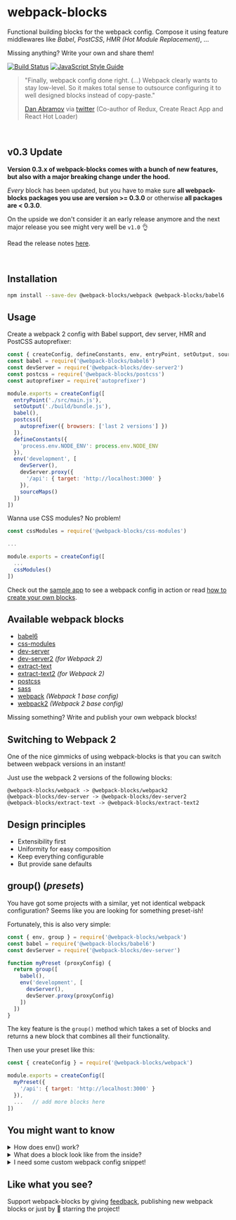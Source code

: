 # webpack-blocks

Functional building blocks for the webpack config. Compose it using feature middlewares like *Babel*, *PostCSS*, *HMR&nbsp;(Hot&nbsp;Module&nbsp;Replacement)*, …

Missing anything? Write your own and share them!

[![Build Status](https://travis-ci.org/andywer/webpack-blocks.svg?branch=master)](https://travis-ci.org/andywer/webpack-blocks)
[![JavaScript Style Guide](https://img.shields.io/badge/code%20style-standard-brightgreen.svg)](http://standardjs.com/)

>"Finally, webpack config done right. (...) Webpack clearly wants to stay low-level. So it makes total sense to outsource configuring it to well designed blocks instead of copy-paste."
>
>[Dan Abramov](https://github.com/gaearon) via [twitter](https://twitter.com/dan_abramov/status/806249934399881216) (Co-author of Redux, Create React App and React Hot Loader)

<br />

## v0.3 Update

**Version 0.3.x of webpack-blocks comes with a bunch of new features, but also with a major breaking change under the hood.**

*Every* block has been updated, but you have to make sure **all webpack-blocks packages you use are version >= 0.3.0** or otherwise **all packages are < 0.3.0**.

On the upside we don't consider it an early release anymore and the next major release you see might very well be `v1.0` 👌

Read the release notes [here](https://github.com/andywer/webpack-blocks/releases/tag/v0.3.0).

<br />

## Installation

```sh
npm install --save-dev @webpack-blocks/webpack @webpack-blocks/babel6 ...
```


## Usage

Create a webpack 2 config with Babel support, dev server, HMR and PostCSS autoprefixer:

```js
const { createConfig, defineConstants, env, entryPoint, setOutput, sourceMaps } = require('@webpack-blocks/webpack2')
const babel = require('@webpack-blocks/babel6')
const devServer = require('@webpack-blocks/dev-server2')
const postcss = require('@webpack-blocks/postcss')
const autoprefixer = require('autoprefixer')

module.exports = createConfig([
  entryPoint('./src/main.js'),
  setOutput('./build/bundle.js'),
  babel(),
  postcss([
    autoprefixer({ browsers: ['last 2 versions'] })
  ]),
  defineConstants({
    'process.env.NODE_ENV': process.env.NODE_ENV
  }),
  env('development', [
    devServer(),
    devServer.proxy({
      '/api': { target: 'http://localhost:3000' }
    }),
    sourceMaps()
  ])
])
```

Wanna use CSS modules? No problem!

```js
const cssModules = require('@webpack-blocks/css-modules')

...

module.exports = createConfig([
  ...
  cssModules()
])
```

Check out the [sample app](./test-app) to see a webpack config in action or read [how to create your own blocks](./docs/BLOCK-CREATION.md).


## Available webpack blocks

- [babel6](./packages/babel6)
- [css-modules](./packages/css-modules)
- [dev-server](./packages/dev-server)
- [dev-server2](./packages/dev-server2) *(for Webpack 2)*
- [extract-text](./packages/extract-text)
- [extract-text2](./packages/extract-text2) *(for Webpack 2)*
- [postcss](./packages/postcss)
- [sass](./packages/sass)
- [webpack](./packages/webpack) *(Webpack 1 base config)*
- [webpack2](./packages/webpack2) *(Webpack 2 base config)*

Missing something? Write and publish your own webpack blocks!


## Switching to Webpack 2

One of the nice gimmicks of using webpack-blocks is that you can switch between webpack versions in an instant!

Just use the webpack 2 versions of the following blocks:

```
@webpack-blocks/webpack -> @webpack-blocks/webpack2
@webpack-blocks/dev-server -> @webpack-blocks/dev-server2
@webpack-blocks/extract-text -> @webpack-blocks/extract-text2
```


## Design principles

- Extensibility first
- Uniformity for easy composition
- Keep everything configurable
- But provide sane defaults


## group() (*presets*)

You have got some projects with a similar, yet not identical webpack configuration? Seems like you are looking for something preset-ish!

Fortunately, this is also very simple:

```js
const { env, group } = require('@webpack-blocks/webpack')
const babel = require('@webpack-blocks/babel6')
const devServer = require('@webpack-blocks/dev-server')

function myPreset (proxyConfig) {
  return group([
    babel(),
    env('development', [
      devServer(),
      devServer.proxy(proxyConfig)
    ])
  ])
}
```

The key feature is the `group()` method which takes a set of blocks and returns a new block that combines all their functionality.

Then use your preset like this:

```js
const { createConfig } = require('@webpack-blocks/webpack')

module.exports = createConfig([
  myPreset({
    '/api': { target: 'http://localhost:3000' }
  }),
  ...   // add more blocks here
])
```


## You might want to know

<details>
<summary>How does env() work?</summary>

You might wonder how `env('development', [ ... ])` works? It just checks the NODE_ENV environment variable and only applies its contained webpack blocks if it matches.

So make sure you set the NODE_ENV accordingly:

```js
// your package.json
"scripts": {
  "build": "NODE_ENV=production webpack --config webpack.config.js",
  "start": "NODE_ENV=development webpack-dev-server --config webpack.config.js"
}
```

If there is no NODE_ENV set then it will just treat NODE_ENV as if it was `development`.
</details>

<details>
<summary>What does a block look like from the inside?</summary>

A webpack block is *just a function and requires no dependencies at all* (🎉🎉), thus making it easy to write your own blocks and share them with the community.

Take the `babel6` webpack block for instance:

```js
/**
 * @param {object} [options]
 * @param {RegExp|Function|string}  [options.exclude]   Directories to exclude.
 * @return {Function}
 */
function babel (options) {
  const { exclude = /\/node_modules\// } = options || {}

  return (context) => ({
    module: {
      loaders: [
        {
          // we use a `MIME type => RegExp` abstraction here in order to have consistent regexs
          test: context.fileType('application/javascript'),
          exclude: Array.isArray(exclude) ? exclude : [ exclude ],
          loaders: [ 'babel-loader?cacheDirectory' ]
        }
      ]
    }
  })
}
```

Add a README and a package.json and you are ready to ship.

For more details see [How to write a block](./docs/BLOCK-CREATION.md).
</details>

<details>
<summary>I need some custom webpack config snippet!</summary>

No problem. If you don't want to write your own webpack block you can just use `customConfig()`:

```js
const path = require('path')
const HtmlWebpackPlugin = require('html-webpack-plugin')
const { addPlugins, customConfig } = require('@webpack-blocks/webpack')

...

module.exports = createConfig([
  ...
  addPlugins([
    // Add a custom webpack plugin
    new HtmlWebpackPlugin({
      inject: true,
      template: './index.html'
    })
  ]),
  customConfig({
    // Add some custom webpack config snippet
    resolve: {
      extensions: [ '.js', '.es6' ]
    }
  })
])
```

The object you pass to `customConfig()` will be merged into the webpack config using
[webpack-merge](https://github.com/survivejs/webpack-merge) like any other webpack
block's partial config.
</details>

## Like what you see?

Support webpack-blocks by giving [feedback](https://github.com/andywer/webpack-blocks/issues), publishing new webpack blocks or just by 🌟 starring the project!
